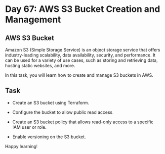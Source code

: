 # Day 67: AWS S3 Bucket Creation and Management

## AWS S3 Bucket

Amazon S3 (Simple Storage Service) is an object storage service that offers industry-leading scalability, data availability, security, and performance. It can be used for a variety of use cases, such as storing and retrieving data, hosting static websites, and more.

In this task, you will learn how to create and manage S3 buckets in AWS.

## Task

- Create an S3 bucket using Terraform.

- Configure the bucket to allow public read access.

- Create an S3 bucket policy that allows read-only access to a specific IAM user or role.

- Enable versioning on the S3 bucket.

Happy learning!


